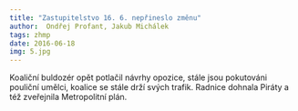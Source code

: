 ```yaml
---
title: "Zastupitelstvo 16. 6. nepřineslo změnu"
author:  Ondřej Profant, Jakub Michálek
tags: zhmp
date: 2016-06-18
img: 5.jpg
---
```


Koaliční buldozér opět potlačil návrhy opozice, stále jsou pokutováni pouliční umělci, koalice se stále drží svých trafik. Radnice dohnala Piráty a též zveřejnila Metropolitní plán.
